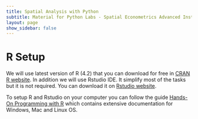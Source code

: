 ```yaml
---
title: Spatial Analysis with Python
subtitle: Material for Python Labs - Spatial Econometrics Advanced Institute 2021
layout: page
show_sidebar: false
---
```



# R Setup

We will use latest version of R (4.2) that you can download for free in [CRAN R website](https://cran.r-project.org/).
In addition we will use Rstudio IDE. It simplify most of the tasks but it is not required. You can download it on [Rstudio website](https://www.rstudio.com/products/rstudio/download/).

To setup R and Rstudio on your computer you can follow the guide [Hands-On Programming with R](https://rstudio-education.github.io/hopr/starting.html) which contains extensive documentation for Windows, Mac and Linux OS.